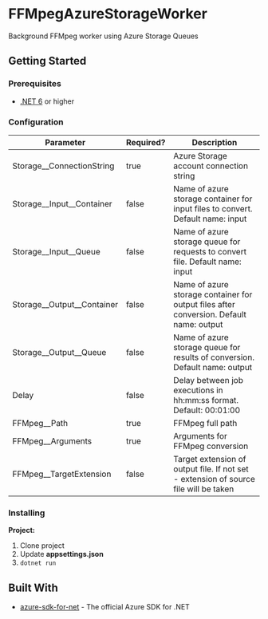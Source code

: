 # FFMpegAzureStorageWorker

Background FFMpeg worker using Azure Storage Queues

## Getting Started

### Prerequisites

- [.NET 6](https://dotnet.microsoft.com/download) or higher

### Configuration

| Parameter                  | Required? | Description                                                                             |
|----------------------------|-----------|-----------------------------------------------------------------------------------------|
| Storage__ConnectionString  | true      | Azure Storage account connection string                                                 |
| Storage__Input__Container  | false     | Name of azure storage container for input files to convert. Default name: input         |
| Storage__Input__Queue      | false     | Name of azure storage queue for requests to convert file. Default name: input           |
| Storage__Output__Container | false     | Name of azure storage container for output files after conversion. Default name: output |
| Storage__Output__Queue     | false     | Name of azure storage queue for results of conversion. Default name: output             |
| Delay                      | false     | Delay between job executions in hh:mm:ss format. Default: 00:01:00                      |
| FFMpeg__Path               | true      | FFMpeg full path                                                                        |
| FFMpeg__Arguments          | true      | Arguments for FFMpeg conversion                                                         |
| FFMpeg__TargetExtension    | false     | Target extension of output file. If not set - extension of source file will be taken    |

### Installing

**Project:**

1. Clone project
2. Update **appsettings.json**
3. `dotnet run`

## Built With

* [azure-sdk-for-net](https://github.com/Azure/azure-sdk-for-net) - The official Azure SDK for .NET